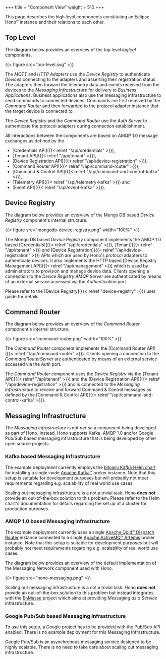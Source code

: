 +++
title = "Component View"
weight = 510
+++

This page describes the high level components constituting an Eclipse Hono&trade; instance and their relations to each
other.
<!--more-->

## Top Level

The diagram below provides an overview of the top level *logical* components.

{{< figure src="top-level.svg" >}}

The *MQTT* and *HTTP Adapters* use the *Device Registry* to authenticate *Devices* connecting to the adapters and
asserting their registration status. The adapters then forward the telemetry data and events received from the devices
to the *Messaging Infrastructure* for delivery to *Business Applications*. Business applications also use the messaging
infrastructure to send commands to connected devices. Commands are first received by the *Command Router* and then
forwarded to the protocol adapter instance that the target device is connected to.

The *Device Registry* and the *Command Router* use the *Auth Server* to authenticate the protocol adapters during
connection establishment.

All interactions between the components are based on AMQP 1.0 message exchanges as defined by the

* [Credentials API]({{< relref "/api/credentials" >}}),
* [Tenant API]({{< relref "/api/tenant" >}}),
* [Device Registration API]({{< relref "/api/device-registration" >}}),
* [Command Router API]({{< relref "/api/command-router" >}}),
* [Command & Control API]({{< relref "/api/command-and-control-kafka" >}}),
* [Telemetry API]({{< relref "/api/telemetry-kafka" >}}) and
* [Event API]({{< relref "/api/event-kafka" >}}).

## Device Registry

The diagram below provides an overview of the Mongo DB based *Device Registry* component's internal structure.

{{< figure src="mongodb-device-registry.png" width="100%" >}}

The Mongo DB based *Device Registry* component implements the AMQP 1.0 based
[Credentials]({{< relref "/api/credentials" >}}), [Tenant]({{< relref "/api/tenant" >}}) and
[Device Registration]({{< relref "/api/device-registration" >}}) APIs which are used by Hono's protocol adapters to
authenticate devices.
It also implements the HTTP based [Device Registry Management API]({{< relref "/api/management" >}}) which is used by
administrators to provision and manage device data. Clients opening a connection to the *Device Registry AMQP Server*
are authenticated by means of an external service accessed via the *Authentication* port.

Please refer to the [Device Registry]({{< relref "device-registry" >}}) user guide for details.

## Command Router

The diagram below provides an overview of the *Command Router* component's internal structure.

{{< figure src="command-router.png" width="100%" >}}

The *Command Router* component implements the [Command Router API]({{< relref "/api/command-router" >}}).
Clients opening a connection to the *CommandRouterServer* are authenticated by means of an external service accessed
via the *Auth* port.

The *Command Router* component uses the *Device Registry* via the [Tenant API]({{< relref "/api/tenant" >}}) and the
[Device Registration API]({{< relref "/api/device-registration" >}}) and is connected to the *Messaging Infrastructure*
to receive and forward Command & Control messages as defined by the
[Command & Control API]({{< relref "/api/command-and-control-kafka" >}}).

## Messaging Infrastructure

The *Messaging Infrastructure* is not *per se* a component being developed as part of Hono. Instead, Hono supports
Kafka, AMQP 1.0 and/or Google Pub/Sub based messaging infrastructure that is being developed by other open source projects.

### Kafka based Messaging Infrastructure

The example deployment currently employs the [bitnami Kafka Helm chart](https://bitnami.com/stack/kafka/helm) for
installing a single-node [Apache Kafka&trade;](https://kafka.apache.org) broker instance. Note that this setup is
suitable for development purposes but will probably not meet requirements regarding e.g. scalability of real world
use cases.

Scaling out messaging infrastructure is a not a trivial task. Hono **does not** provide an out-of-the-box solution to
this problem. Please refer to the Helm chart's documentation for details regarding the set up of a cluster for production
purposes.

### AMQP 1.0 based Messaging Infrastructure

The example deployment currently uses a single [Apache Qpid&trade; Dispatch Router](https://qpid.apache.org)
instance connected to a single [Apache ActiveMQ&trade; Artemis](https://activemq.apache.org/artemis/) broker instance.
Note that this setup is suitable for development purposes but will probably not meet requirements regarding e.g.
scalability of real world use cases.

The diagram below provides an overview of the default implementation of the Messaging Network component used with Hono.

{{< figure src="hono-messaging.png"  >}}

Scaling out messaging infrastructure is a not a trivial task. Hono **does not** provide an out-of-the-box solution to
this problem but instead integrates with the [EnMasse](https://enmasseproject.github.io) project which aims at
providing *Messaging as a Service* infrastructure.

### Google Pub/Sub based Messaging Infrastructure

To use this setup, a Google project has to be provided with the Pub/Sub API enabled. There is no example deployment for
this Messaging Infrastructure.

Google Pub/Sub is an asynchronous messaging service designed to be highly scalable. There is no need to take care about scaling out
messaging infrastructure.